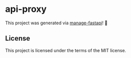 # api-proxy

This project was generated via [manage-fastapi](https://ycd.github.io/manage-fastapi/)! :tada:

## License

This project is licensed under the terms of the MIT license.

